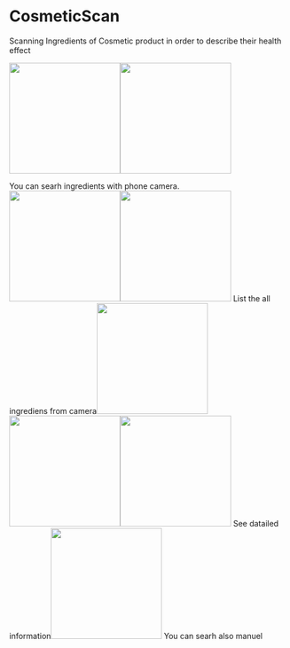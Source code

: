# CosmeticScan
Scanning Ingredients of Cosmetic product in order to describe their health effect

<img src="https://s19.postimg.org/4p9r2aqjn/Screenshot_20170726-215108.png" width="200px" /><img src="https://s19.postimg.org/shj2dtskj/Screenshot_20170726-215127.png" width="200px" />

You can searh ingredients with phone camera.<img src="https://s19.postimg.org/cfgj7fsv7/Screenshot_20170726-215133.png" width="200px" /><img src="https://s19.postimg.org/jwpqmnieb/Screenshot_20170726-215137.png" width="200px" />
List the all ingrediens from camera<img src="https://s19.postimg.org/xmfohpg4j/Screenshot_20170726-215147.png" width="200px" /><img src="https://s19.postimg.org/v6dv3uy1v/Screenshot_20170726-215211.png" width="200px" /><img src="https://s19.postimg.org/x4p4flfxf/Screenshot_20170726-215221.png" width="200px" />
See datailed information<img src="https://s19.postimg.org/mvwn9rrvn/Screenshot_20170726-215233.png" width="200px" />
You can searh also manuel







